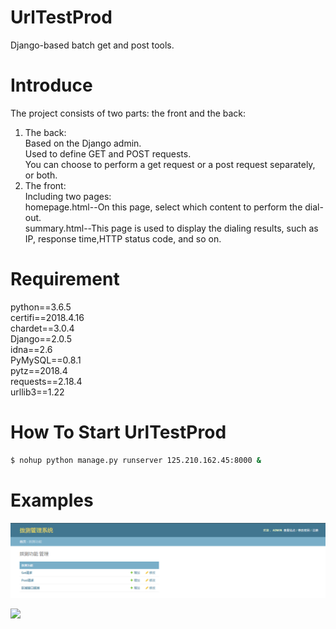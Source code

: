 

# UrlTestProd

Django-based batch get and post tools.

# Introduce

The project consists of two parts: the front and the back: 

1. The back:<br>
	Based on the Django admin. <br>
	Used to define GET and POST requests.<br>
	You can choose to perform a get request or a post request separately, or both.<br>
2. The front:<br>
	Including two pages:<br>
	homepage.html--On this page, select which content to perform the dial-out.<br>
	summary.html--This page is used to display the dialing results, such as IP, response time,HTTP status code, and so on.<br>

# Requirement

python==3.6.5 <br>
certifi==2018.4.16 <br>
chardet==3.0.4 <br>
Django==2.0.5 <br>
idna==2.6 <br>
PyMySQL==0.8.1 <br>
pytz==2018.4 <br>
requests==2.18.4 <br>
urllib3==1.22 <br>

# How To Start UrlTestProd
  
```bash
$ nohup python manage.py runserver 125.210.162.45:8000 &
```

# Examples

![](https://github.com/ccall248/UrlTestProd/blob/master/pagetest/static/images/backstage.png)

![](http://s30.postimg.org/fflxcv9ld/Screenshot_6.png)
